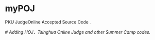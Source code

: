 # myPOJ
PKU JudgeOnline Accepted Source Code .



\# *Adding HOJ、Tsinghua Online Judge and other Summer Camp codes.*  